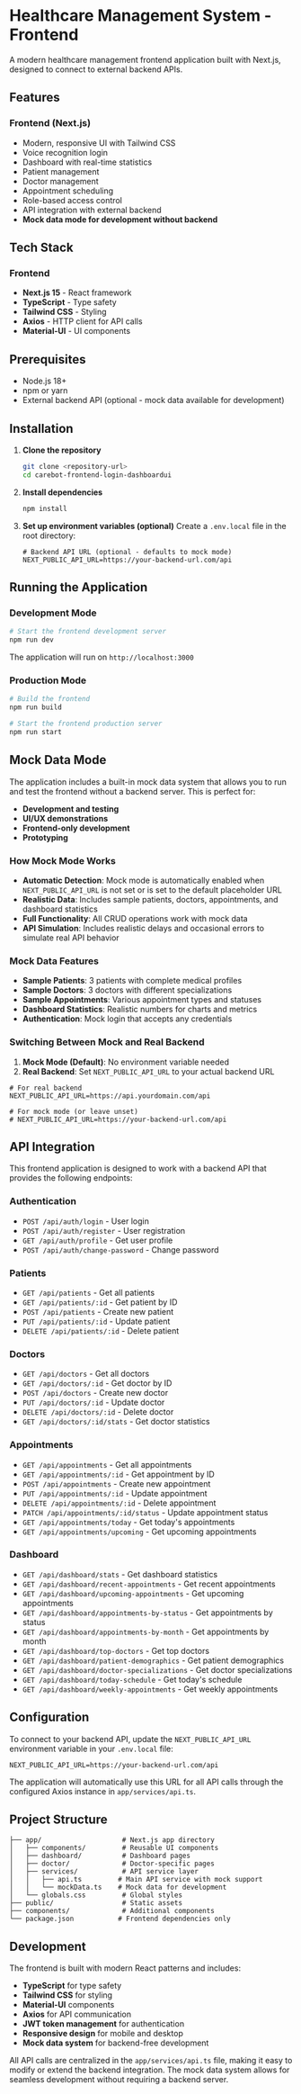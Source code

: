 # Healthcare Management System - Frontend

A modern healthcare management frontend application built with Next.js, designed to connect to external backend APIs.

## Features

### Frontend (Next.js)
- Modern, responsive UI with Tailwind CSS
- Voice recognition login
- Dashboard with real-time statistics
- Patient management
- Doctor management
- Appointment scheduling
- Role-based access control
- API integration with external backend
- **Mock data mode for development without backend**

## Tech Stack

### Frontend
- **Next.js 15** - React framework
- **TypeScript** - Type safety
- **Tailwind CSS** - Styling
- **Axios** - HTTP client for API calls
- **Material-UI** - UI components

## Prerequisites

- Node.js 18+ 
- npm or yarn
- External backend API (optional - mock data available for development)

## Installation

1. **Clone the repository**
   ```bash
   git clone <repository-url>
   cd carebot-frontend-login-dashboardui
   ```

2. **Install dependencies**
   ```bash
   npm install
   ```

3. **Set up environment variables (optional)**
   Create a `.env.local` file in the root directory:
   ```env
   # Backend API URL (optional - defaults to mock mode)
   NEXT_PUBLIC_API_URL=https://your-backend-url.com/api
   ```

## Running the Application

### Development Mode

```bash
# Start the frontend development server
npm run dev
```

The application will run on `http://localhost:3000`

### Production Mode

```bash
# Build the frontend
npm run build

# Start the frontend production server
npm run start
```

## Mock Data Mode

The application includes a built-in mock data system that allows you to run and test the frontend without a backend server. This is perfect for:

- **Development and testing**
- **UI/UX demonstrations**
- **Frontend-only development**
- **Prototyping**

### How Mock Mode Works

- **Automatic Detection**: Mock mode is automatically enabled when `NEXT_PUBLIC_API_URL` is not set or is set to the default placeholder URL
- **Realistic Data**: Includes sample patients, doctors, appointments, and dashboard statistics
- **Full Functionality**: All CRUD operations work with mock data
- **API Simulation**: Includes realistic delays and occasional errors to simulate real API behavior

### Mock Data Features

- **Sample Patients**: 3 patients with complete medical profiles
- **Sample Doctors**: 3 doctors with different specializations
- **Sample Appointments**: Various appointment types and statuses
- **Dashboard Statistics**: Realistic numbers for charts and metrics
- **Authentication**: Mock login that accepts any credentials

### Switching Between Mock and Real Backend

1. **Mock Mode (Default)**: No environment variable needed
2. **Real Backend**: Set `NEXT_PUBLIC_API_URL` to your actual backend URL

```env
# For real backend
NEXT_PUBLIC_API_URL=https://api.yourdomain.com/api

# For mock mode (or leave unset)
# NEXT_PUBLIC_API_URL=https://your-backend-url.com/api
```

## API Integration

This frontend application is designed to work with a backend API that provides the following endpoints:

### Authentication
- `POST /api/auth/login` - User login
- `POST /api/auth/register` - User registration
- `GET /api/auth/profile` - Get user profile
- `POST /api/auth/change-password` - Change password

### Patients
- `GET /api/patients` - Get all patients
- `GET /api/patients/:id` - Get patient by ID
- `POST /api/patients` - Create new patient
- `PUT /api/patients/:id` - Update patient
- `DELETE /api/patients/:id` - Delete patient

### Doctors
- `GET /api/doctors` - Get all doctors
- `GET /api/doctors/:id` - Get doctor by ID
- `POST /api/doctors` - Create new doctor
- `PUT /api/doctors/:id` - Update doctor
- `DELETE /api/doctors/:id` - Delete doctor
- `GET /api/doctors/:id/stats` - Get doctor statistics

### Appointments
- `GET /api/appointments` - Get all appointments
- `GET /api/appointments/:id` - Get appointment by ID
- `POST /api/appointments` - Create new appointment
- `PUT /api/appointments/:id` - Update appointment
- `DELETE /api/appointments/:id` - Delete appointment
- `PATCH /api/appointments/:id/status` - Update appointment status
- `GET /api/appointments/today` - Get today's appointments
- `GET /api/appointments/upcoming` - Get upcoming appointments

### Dashboard
- `GET /api/dashboard/stats` - Get dashboard statistics
- `GET /api/dashboard/recent-appointments` - Get recent appointments
- `GET /api/dashboard/upcoming-appointments` - Get upcoming appointments
- `GET /api/dashboard/appointments-by-status` - Get appointments by status
- `GET /api/dashboard/appointments-by-month` - Get appointments by month
- `GET /api/dashboard/top-doctors` - Get top doctors
- `GET /api/dashboard/patient-demographics` - Get patient demographics
- `GET /api/dashboard/doctor-specializations` - Get doctor specializations
- `GET /api/dashboard/today-schedule` - Get today's schedule
- `GET /api/dashboard/weekly-appointments` - Get weekly appointments

## Configuration

To connect to your backend API, update the `NEXT_PUBLIC_API_URL` environment variable in your `.env.local` file:

```env
NEXT_PUBLIC_API_URL=https://your-backend-url.com/api
```

The application will automatically use this URL for all API calls through the configured Axios instance in `app/services/api.ts`.

## Project Structure

```
├── app/                    # Next.js app directory
│   ├── components/         # Reusable UI components
│   ├── dashboard/          # Dashboard pages
│   ├── doctor/             # Doctor-specific pages
│   ├── services/           # API service layer
│   │   ├── api.ts         # Main API service with mock support
│   │   └── mockData.ts    # Mock data for development
│   └── globals.css         # Global styles
├── public/                 # Static assets
├── components/             # Additional components
└── package.json           # Frontend dependencies only
```

## Development

The frontend is built with modern React patterns and includes:

- **TypeScript** for type safety
- **Tailwind CSS** for styling
- **Material-UI** components
- **Axios** for API communication
- **JWT token management** for authentication
- **Responsive design** for mobile and desktop
- **Mock data system** for backend-free development

All API calls are centralized in the `app/services/api.ts` file, making it easy to modify or extend the backend integration. The mock data system allows for seamless development without requiring a backend server.
